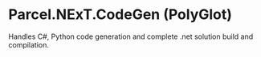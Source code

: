 # Parcel.NExT.CodeGen (PolyGlot)

Handles C#, Python code generation and complete .net solution build and compilation.